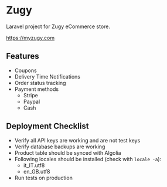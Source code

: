 # Zugy

Laravel project for Zugy eCommerce store.

https://myzugy.com

## Features
* Coupons
* Delivery Time Notifications
* Order status tracking
* Payment methods
  * Stripe
  * Paypal
  * Cash

## Deployment Checklist

* Verify all API keys are working and are not test keys
* Verify database backups are working
* Product table should be synced with Algolia
* Following locales should be installed (check with `locale -a`):
  * it_IT.utf8
  * en_GB.utf8
* Run tests on production